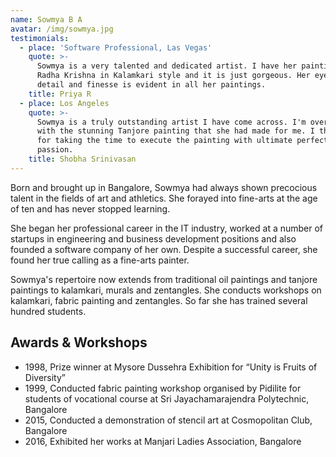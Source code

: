 ```yaml
---
name: Sowmya B A
avatar: /img/sowmya.jpg
testimonials:
  - place: 'Software Professional, Las Vegas'
    quote: >-
      Sowmya is a very talented and dedicated artist. I have her painting of
      Radha Krishna in Kalamkari style and it is just gorgeous. Her eye for
      detail and finesse is evident in all her paintings.
    title: Priya R
  - place: Los Angeles
    quote: >-
      Sowmya is a truly outstanding artist I have come across. I'm overwhelmed
      with the stunning Tanjore painting that she had made for me. I thank her
      for taking the time to execute the painting with ultimate perfection and
      passion.
    title: Shobha Srinivasan
---
```

Born and brought up in Bangalore, Sowmya had always shown precocious talent in the fields of art and athletics. She forayed into fine-arts at the age of ten and has never stopped learning.

She began her professional career in the IT industry, worked at a number of startups in engineering and business development positions and also founded a software company of her own. Despite a successful career, she found her true calling as a fine-arts painter.

Sowmya's repertoire now extends from traditional oil paintings and tanjore paintings to kalamkari, murals and zentangles. She conducts workshops on kalamkari, fabric painting and zentangles. So far she has trained several hundred students.

## Awards & Workshops

* 1998, Prize winner at Mysore Dussehra Exhibition for “Unity is Fruits of Diversity”
* 1999, Conducted fabric painting workshop organised by Pidilite for students of vocational course at Sri Jayachamarajendra Polytechnic, Bangalore
* 2015, Conducted a demonstration of stencil art at Cosmopolitan Club, Bangalore
* 2016, Exhibited her works at Manjari Ladies Association, Bangalore
